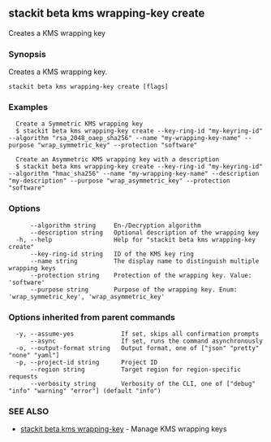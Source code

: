 ## stackit beta kms wrapping-key create

Creates a KMS wrapping key

### Synopsis

Creates a KMS wrapping key.

```
stackit beta kms wrapping-key create [flags]
```

### Examples

```
  Create a Symmetric KMS wrapping key
  $ stackit beta kms wrapping-key create --key-ring-id "my-keyring-id" --algorithm "rsa_2048_oaep_sha256" --name "my-wrapping-key-name" --purpose "wrap_symmetric_key" --protection "software"

  Create an Asymmetric KMS wrapping key with a description
  $ stackit beta kms wrapping-key create --key-ring-id "my-keyring-id" --algorithm "hmac_sha256" --name "my-wrapping-key-name" --description "my-description" --purpose "wrap_asymmetric_key" --protection "software"
```

### Options

```
      --algorithm string     En-/Decryption algorithm
      --description string   Optional description of the wrapping key
  -h, --help                 Help for "stackit beta kms wrapping-key create"
      --key-ring-id string   ID of the KMS key ring
      --name string          The display name to distinguish multiple wrapping keys
      --protection string    Protection of the wrapping key. Value: 'software' 
      --purpose string       Purpose of the wrapping key. Enum: 'wrap_symmetric_key', 'wrap_asymmetric_key' 
```

### Options inherited from parent commands

```
  -y, --assume-yes             If set, skips all confirmation prompts
      --async                  If set, runs the command asynchronously
  -o, --output-format string   Output format, one of ["json" "pretty" "none" "yaml"]
  -p, --project-id string      Project ID
      --region string          Target region for region-specific requests
      --verbosity string       Verbosity of the CLI, one of ["debug" "info" "warning" "error"] (default "info")
```

### SEE ALSO

* [stackit beta kms wrapping-key](./stackit_beta_kms_wrapping-key.md)	 - Manage KMS wrapping keys

